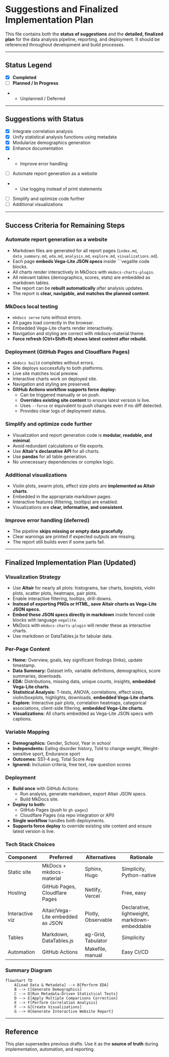 # Suggestions and Finalized Implementation Plan

This file contains both the **status of suggestions** and the **detailed, finalized plan** for the data analysis pipeline, reporting, and deployment. It should be referenced throughout development and build processes.

---

## Status Legend
- [x] **Completed**
- [ ] **Planned / In Progress**
- * Unplanned / Deferred

---

## Suggestions with Status

- [x] Integrate correlation analysis
- [x] Unify statistical analysis functions using metadata
- [x] Modularize demographics generation
- [x] Enhance documentation
- * Improve error handling
- [ ] Automate report generation as a website
- * Use logging instead of print statements
- [ ] Simplify and optimize code further
- [ ] Additional visualizations

---

## Success Criteria for Remaining Steps

### Automate report generation as a website

- Markdown files are generated for all report pages (`index.md`, `data_summary.md`, `eda.md`, `analysis.md`, `explore.md`, `visualizations.md`).
- Each page **embeds Vega-Lite JSON specs** inside ```vegalite code blocks.
- All charts render interactively in MkDocs with `mkdocs-charts-plugin`.
- All relevant tables (demographics, scores, stats) are embedded as markdown tables.
- The report can be **rebuilt automatically** after analysis updates.
- The report is **clear, navigable, and matches the planned content**.

### MkDocs local testing

- `mkdocs serve` runs without errors.
- All pages load correctly in the browser.
- Embedded Vega-Lite charts render interactively.
- Navigation and styling are correct with mkdocs-material theme.
- **Force refresh (Ctrl+Shift+R) shows latest content after rebuild.**

### Deployment (GitHub Pages and Cloudflare Pages)

- `mkdocs build` completes without errors.
- Site deploys successfully to both platforms.
- Live site matches local preview.
- Interactive charts work on deployed site.
- Navigation and styling are preserved.
- **GitHub Actions workflow supports force deploy:**
  - Can be triggered manually or on push.
  - **Overrides existing site content** to ensure latest version is live.
  - Uses `--force` or equivalent to push changes even if no diff detected.
  - Provides clear logs of deployment status.

### Simplify and optimize code further

- Visualization and report generation code is **modular, readable, and minimal**.
- Avoid redundant calculations or file exports.
- Use **Altair's declarative API** for all charts.
- Use **pandas** for all table generation.
- No unnecessary dependencies or complex logic.

### Additional visualizations

- Violin plots, swarm plots, effect size plots are **implemented as Altair charts**.
- Embedded in the appropriate markdown pages.
- Interactive features (filtering, tooltips) are enabled.
- Visualizations are **clear, informative, and consistent**.

### Improve error handling (deferred)

- The pipeline **skips missing or empty data gracefully**.
- Clear warnings are printed if expected outputs are missing.
- The report still builds even if some parts fail.

---

## Finalized Implementation Plan (Updated)

### Visualization Strategy

- Use **Altair** for nearly all plots: histograms, bar charts, boxplots, violin plots, scatter plots, heatmaps, pair plots.
- Enable interactive filtering, tooltips, drill-downs.
- **Instead of exporting PNGs or HTML, save Altair charts as Vega-Lite JSON specs.**
- **Embed these JSON specs directly in markdown** inside fenced code blocks with language `vegalite`.
- MkDocs with `mkdocs-charts-plugin` will render these as interactive charts.
- Use markdown or DataTables.js for tabular data.

### Per-Page Content

- **Home:** Overview, goals, key significant findings (links), update timestamp.
- **Data Summary:** Dataset info, variable definitions, demographics, score summaries, downloads.
- **EDA:** Distributions, missing data, unique counts, insights, **embedded Vega-Lite charts**.
- **Statistical Analysis:** T-tests, ANOVA, correlations, effect sizes, violin/boxplots, highlights, downloads, **embedded Vega-Lite charts**.
- **Explore:** Interactive pair plots, correlation heatmaps, categorical associations, client-side filtering, **embedded Vega-Lite charts**.
- **Visualizations:** All charts embedded as Vega-Lite JSON specs with captions.

### Variable Mapping

- **Demographics:** Gender, School, Year in school
- **Independents:** Eating disorder history, Told to change weight, Weight-sensitive sport, Endurance sport
- **Outcomes:** SS1-4 avg, Total Score Avg
- **Ignored:** Inclusion criteria, free text, raw question scores

### Deployment

- **Build once** with GitHub Actions:
  - Run analysis, generate markdown, export Altair JSON specs.
  - Build MkDocs site.
- **Deploy to both:**
  - GitHub Pages (push to `gh-pages`)
  - Cloudflare Pages (via repo integration or API)
- **Single workflow** handles both deployments.
- **Supports force deploy** to override existing site content and ensure latest version is live.

### Tech Stack Choices

| Component | Preferred | Alternatives | Rationale |
|-----------|-----------|--------------|-----------|
| Static site | MkDocs + mkdocs-material | Sphinx, Hugo | Simplicity, Python-native |
| Hosting | GitHub Pages, Cloudflare Pages | Netlify, Vercel | Free, easy |
| Interactive viz | Altair/Vega-Lite embedded as JSON | Plotly, Observable | Declarative, lightweight, markdown-embeddable |
| Tables | Markdown, DataTables.js | ag-Grid, Tabulator | Simplicity |
| Automation | GitHub Actions | Makefile, manual | Easy CI/CD |

### Summary Diagram

```mermaid
flowchart TD
    A[Load Data & Metadata] --> B[Perform EDA]
    B --> C[Generate Demographics]
    C --> D[Run Metadata-Driven Statistical Tests]
    D --> E[Apply Multiple Comparisons Correction]
    E --> F[Perform Correlation Analysis]
    F --> G[Create Visualizations]
    G --> H[Generate Interactive Website Report]
```

---

## Reference

This plan supersedes previous drafts. Use it as the **source of truth** during implementation, automation, and reporting.